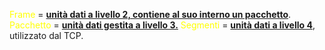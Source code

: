 <span style=color:yellow>Frame</span> = <b><u>unità dati a livello 2, contiene al suo interno un pacchetto</u></b>.
<span style=color:yellow>Pacchetto</span> = <b><u>unità dati gestita a livello 3.</u></b> 
<span style=color:yellow>Segmenti</span> = <b><u>unità dati a livello 4</u></b>, utilizzato dal TCP. 